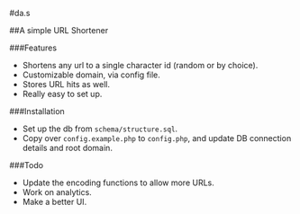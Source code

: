 #da.s

##A simple URL Shortener

###Features

* Shortens any url to a single character id (random or by choice).
* Customizable domain, via config file.
* Stores URL hits as well.
* Really easy to set up.

###Installation

* Set up the db from `schema/structure.sql`.
* Copy over `config.example.php` to `config.php`, and update DB connection details and root domain.

###Todo

* Update the encoding functions to allow more URLs.
* Work on analytics.
* Make a better UI.